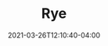 ---
title: "Rye"
date: 2021-03-26T12:10:40-04:00
draft: false
banner: "grass-banner.jpg"
image: "../grass-banner.jpg" #needs "../" prefix for list view
img: "rye.jpg"
source: "Howard F. Schwartz, Colorado State University, Bugwood.org"
tax: "Grass" #Legume, Brassica, Grass, Broadleaf
cycle: "Annual" #Perennial
tags: ["Bears traffic"] #Attracts pollinators, bears traffic, etc
dm: 1500–4500
ph: 5.0–7.0
n: 0
planting: ""
depth: "3/4–1 1/2"
drilled: "55–110"
broadcast: "60–120"
heat: "fair"
drought: "very good"
shade: "good"
flood: "very good"
fertility: "excellent"
soil: "excellent"
erosion: "excellent"
weed: "excellent"
grazing: "excellent"
growth: "very good"
residue: "excellent"
beneficials: "fair"
traffic: "very good"
---